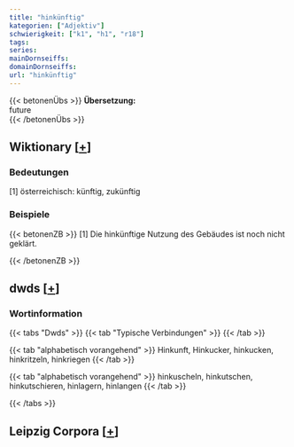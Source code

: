 ```yaml
---
title: "hinkünftig"
kategorien: ["Adjektiv"]
schwierigkeit: ["k1", "h1", "r18"]
tags:
series:
mainDornseiffs:
domainDornseiffs:
url: "hinkünftig"
---
```


{{< betonenÜbs >}}
**Übersetzung:**  
future  
{{< /betonenÜbs >}}

## Wiktionary [[+](https://de.wiktionary.org/wiki/hinkünftig)]

### Bedeutungen
[1] österreichisch: künftig, zukünftig  

### Beispiele
{{< betonenZB >}}
[1] Die hinkünftige Nutzung des Gebäudes ist noch nicht geklärt.  

{{< /betonenZB >}}


## dwds [[+](https://www.dwds.de/wb/hinkünftig)]

### Wortinformation
{{< tabs "Dwds" >}}
{{< tab "Typische Verbindungen" >}}
{{< /tab >}}

{{< tab "alphabetisch vorangehend" >}}
Hinkunft, Hinkucker, hinkucken, hinkritzeln, hinkriegen
{{< /tab >}}

{{< tab "alphabetisch vorangehend" >}}
hinkuscheln, hinkutschen, hinkutschieren, hinlagern, hinlangen
{{< /tab >}}

{{< /tabs >}}

## Leipzig Corpora [[+](https://corpora.uni-leipzig.de/en/res?word=hinkünftig&corpusId=deu_newscrawl-public_2018)]

